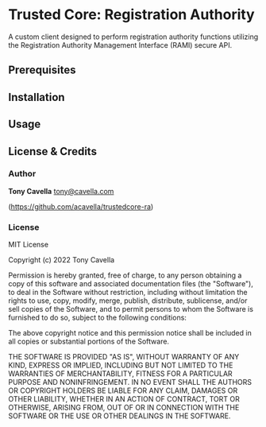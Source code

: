 # Trusted Core: Registration Authority 
A custom client designed to perform registration authority functions utilizing the Registration Authority Management Interface (RAMI) secure API.

## Prerequisites

## Installation

## Usage

## License & Credits

### Author
**Tony Cavella** 
<tony@cavella.com>

(https://github.com/acavella/trustedcore-ra)

### License
MIT License

Copyright (c) 2022 Tony Cavella

Permission is hereby granted, free of charge, to any person obtaining a copy of this software and associated documentation files (the "Software"), to deal in the Software without restriction, including without limitation the rights to use, copy, modify, merge, publish, distribute, sublicense, and/or sell copies of the Software, and to permit persons to whom the Software is furnished to do so, subject to the following conditions:

The above copyright notice and this permission notice shall be included in all copies or substantial portions of the Software.

THE SOFTWARE IS PROVIDED "AS IS", WITHOUT WARRANTY OF ANY KIND, EXPRESS OR IMPLIED, INCLUDING BUT NOT LIMITED TO THE WARRANTIES OF MERCHANTABILITY, FITNESS FOR A PARTICULAR PURPOSE AND NONINFRINGEMENT. IN NO EVENT SHALL THE AUTHORS OR COPYRIGHT HOLDERS BE LIABLE FOR ANY CLAIM, DAMAGES OR OTHER LIABILITY, WHETHER IN AN ACTION OF CONTRACT, TORT OR OTHERWISE, ARISING FROM, OUT OF OR IN CONNECTION WITH THE SOFTWARE OR THE USE OR OTHER DEALINGS IN THE SOFTWARE.